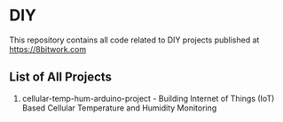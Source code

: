 # DIY
This repository contains all code related to DIY projects published at https://8bitwork.com

## List of All Projects
1. cellular-temp-hum-arduino-project - Building Internet of Things (IoT) Based Cellular Temperature and Humidity Monitoring 
